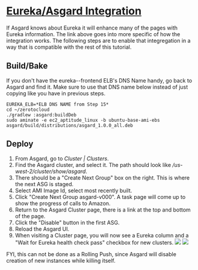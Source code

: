 # <a href="https://github.com/Netflix/asgard/wiki/Eureka-Integration" target="_blank">Eureka/Asgard Integration</a>

If Asgard knows about Eureka it will enhance many of the pages with Eureka information. 
The link above goes into more specific of how the integration works.
The following steps are to enable that integregation in a way that is compatible with the rest of this tutorial.

## Build/Bake

If you don't have the eureka--frontend ELB's DNS Name handy, go back to Asgard and find it.
Make sure to use that DNS name below instead of just copying like you have in previous steps.

    EUREKA_ELB=*ELB DNS NAME from Step 15*
    cd ~/zerotocloud
    ./gradlew :asgard:buildDeb
    sudo aminate -e ec2_aptitude_linux -b ubuntu-base-ami-ebs asgard/build/distributions/asgard_1.0.0_all.deb

## Deploy

1. From Asgard, go to _Cluster | Clusters_.
2. Find the Asgard cluster, and select it. The path should look like _/us-west-2/cluster/show/asgard_.
3. There should be a "Create Next Group" box on the right. This is where the next ASG is staged.
3. Select AMI Image Id, select most recently built.
4. Click "Create Next Group asgard-v000". A task page will come up to show the progress of calls to Amazon.
5. Return to the Asgard Cluster page, there is a link at the top and bottom of the page.
6. Click the "Disable" button in the first ASG.
7. Reload the Asgard UI.
8. When visiting a Cluster page, you will now see a Eureka column and a "Wait for Eureka health check pass" checkbox for new clusters. ![](images/cluster-eureka-features.png) ![](images/instance-eureka-features.png) 

FYI, this can not be done as a Rolling Push, since Asgard will disable creation of new instances while killing itself.

